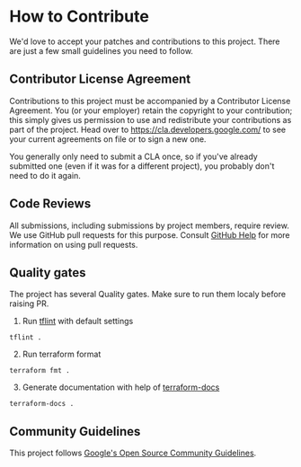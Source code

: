 # How to Contribute

We'd love to accept your patches and contributions to this project. There are
just a few small guidelines you need to follow.

## Contributor License Agreement

Contributions to this project must be accompanied by a Contributor License
Agreement. You (or your employer) retain the copyright to your contribution;
this simply gives us permission to use and redistribute your contributions as
part of the project. Head over to <https://cla.developers.google.com/> to see
your current agreements on file or to sign a new one.

You generally only need to submit a CLA once, so if you've already submitted one
(even if it was for a different project), you probably don't need to do it
again.

## Code Reviews

All submissions, including submissions by project members, require review. We
use GitHub pull requests for this purpose. Consult
[GitHub Help](https://help.github.com/articles/about-pull-requests/) for more
information on using pull requests.

## Quality gates
The project has several Quality gates.
Make sure to run them localy before raising PR.
1. Run [tflint](https://github.com/terraform-linters/tflint) with default settings 
```
tflint .
```
2. Run terraform format
```
terraform fmt .
```
3. Generate documentation with help of [terraform-docs](https://terraform-docs.io/)
```
terraform-docs .
```

## Community Guidelines

This project follows [Google's Open Source Community
Guidelines](https://opensource.google/conduct/).
